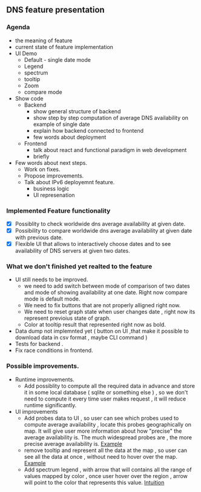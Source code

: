 ## DNS feature presentation
### Agenda
* the meaning of feature
* current state of feature implementation
* UI Demo
  * Default - single date mode
  *  Legend
  *  spectrum
  *  tooltip 
  *  Zoom
  *  compare mode
* Show code 
  *  Backend
     *  show general structure of backend
     *  show step by step computation of average DNS availability on example of single date
     *  explain how backend connected to frontend
     *  few words about deployment
  *  Frontend 
     *  talk about react and functional paradigm in web development 
     *  briefly 
* Few words about next steps.
  * Work on fixes.
  * Propose improvements.
  * Talk about IPv6 deployemnt feature.
    * business logic 
    * UI represenation
### Implemented Feature functionality
- [x] Possiblity to check worldwide dns average availability at given date.
- [x] Possibility to compare worldwide dns average availability at given date with previous date.
- [x] Flexible UI that allows to interactively choose dates and to see availability of DNS servers at given  two dates.

### What we don't finished yet realted to the feature
  - UI still needs to be improved.
    - we need to add switch between mode of comparison of two dates and mode of showing availability at one date. Right now compare mode is default mode.
    - We need to fix buttons that are not properly alligned right now.
    - We need to reset graph state when user changes date , right now its represent previoius state of graph.
    - Color at tooltip result that represented right now as bold.
  - Data dump not implemnted yet ( button on UI ,that make it possible to download data in csv format , maybe CLI command )
  - Tests for backend .
  - Fix race conditions in frontend.
### Possible improvements.
- Runtime improvements.
  - Add possiblity to compute all the required data in advance and store it in some local database ( sqlite or something else ) , so we don't need to compute it every time user makes request , it will reduce runtime significantly.
- UI improvements
  -  Add probes data to UI , so user can see which probes used to compute average availability , locate this probes geographically on map. It will give user more information about how "precise" the average availability is. The much widespread probes are , the more precise average availability is. [Example](https://codesandbox.io/s/proportional-symbol-map-13gd32?from-embed)
  -  remove tooltip and represent all the data at the map , so user can see all the data at once , without need to hover over the map. [Example](https://codesandbox.io/s/basic-annotation-0qt1g?from-embed)
  -  Add spectrum legend , with arrow that will contains all the range of values mapped by color , once user hover over the region , arrow will point to the color that represents this value. [Intuition](https://observablehq.com/@d3/d3-scalelinear)